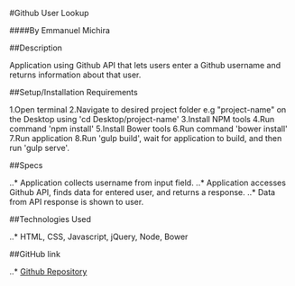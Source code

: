 #Github User Lookup

####By Emmanuel Michira

##Description

Application using Github API that lets users enter a Github username and returns information about that user.

##Setup/Installation Requirements

1.Open terminal
2.Navigate to desired project folder e.g "project-name" on the Desktop using 'cd Desktop/project-name'
3.Install NPM tools
4.Run command 'npm install'
5.Install Bower tools
6.Run command 'bower install'
7.Run application
8.Run 'gulp build', wait for application to build, and then run 'gulp serve'.

##Specs

..* Application collects username from input field.
..* Application accesses Github API, finds data for entered user, and returns a response.
..* Data from API response is shown to user.

##Technologies Used

..* HTML, CSS, Javascript, jQuery, Node, Bower

##GitHub link

..* [Github Repository](https://github.com/emichira/gitHubUser)

